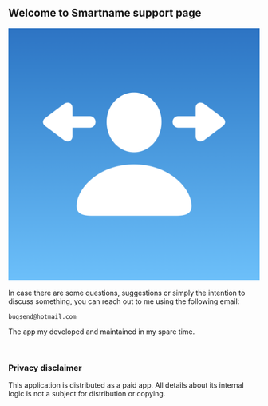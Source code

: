 ## Welcome to Smartname support page

![Image tag test](images/appstore1024.png "app icon")

In case there are some questions, suggestions or simply the intention to discuss something,
you can reach out to me using the following email:
```
bugsend@hotmail.com
```

The app my developed and maintained in my spare time.

<br/>

### Privacy disclaimer
This application is distributed as a paid app. All details about its internal logic is not a subject for distribution or copying.